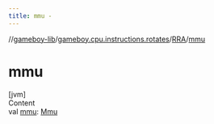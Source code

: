 ```yaml
---
title: mmu -
---
```

//[gameboy-lib](../../index.md)/[gameboy.cpu.instructions.rotates](../index.md)/[RRA](index.md)/[mmu](mmu.md)



# mmu  
[jvm]  
Content  
val [mmu](mmu.md): [Mmu](../../gameboy.memory/-mmu/index.md)  



